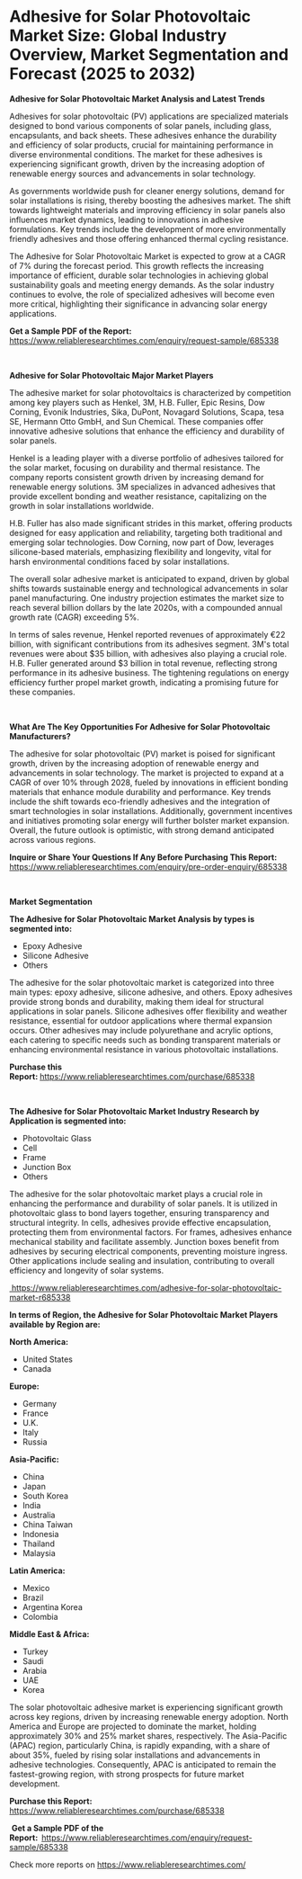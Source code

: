 <p><h1>Adhesive for Solar Photovoltaic Market Size: Global Industry Overview, Market Segmentation and Forecast (2025 to 2032)</h1></p><p><strong>Adhesive for Solar Photovoltaic Market Analysis and Latest Trends</strong></p>
<p><p>Adhesives for solar photovoltaic (PV) applications are specialized materials designed to bond various components of solar panels, including glass, encapsulants, and back sheets. These adhesives enhance the durability and efficiency of solar products, crucial for maintaining performance in diverse environmental conditions. The market for these adhesives is experiencing significant growth, driven by the increasing adoption of renewable energy sources and advancements in solar technology.</p><p>As governments worldwide push for cleaner energy solutions, demand for solar installations is rising, thereby boosting the adhesives market. The shift towards lightweight materials and improving efficiency in solar panels also influences market dynamics, leading to innovations in adhesive formulations. Key trends include the development of more environmentally friendly adhesives and those offering enhanced thermal cycling resistance.</p><p>The Adhesive for Solar Photovoltaic Market is expected to grow at a CAGR of 7% during the forecast period. This growth reflects the increasing importance of efficient, durable solar technologies in achieving global sustainability goals and meeting energy demands. As the solar industry continues to evolve, the role of specialized adhesives will become even more critical, highlighting their significance in advancing solar energy applications.</p></p>
<p><strong>Get a Sample PDF of the Report:&nbsp;</strong> <a href="https://www.reliableresearchtimes.com/enquiry/request-sample/685338?utm_campaign=3088&utm_medium=2&utm_source=Github&utm_content=ia&utm_term=27032025&utm_id=adhesive-for-solar-photovoltaic">https://www.reliableresearchtimes.com/enquiry/request-sample/685338</a></p>
<p>&nbsp;</p>
<p><strong>Adhesive for Solar Photovoltaic Major Market Players</strong></p>
<p><p>The adhesive market for solar photovoltaics is characterized by competition among key players such as Henkel, 3M, H.B. Fuller, Epic Resins, Dow Corning, Evonik Industries, Sika, DuPont, Novagard Solutions, Scapa, tesa SE, Hermann Otto GmbH, and Sun Chemical. These companies offer innovative adhesive solutions that enhance the efficiency and durability of solar panels.</p><p>Henkel is a leading player with a diverse portfolio of adhesives tailored for the solar market, focusing on durability and thermal resistance. The company reports consistent growth driven by increasing demand for renewable energy solutions. 3M specializes in advanced adhesives that provide excellent bonding and weather resistance, capitalizing on the growth in solar installations worldwide.</p><p>H.B. Fuller has also made significant strides in this market, offering products designed for easy application and reliability, targeting both traditional and emerging solar technologies. Dow Corning, now part of Dow, leverages silicone-based materials, emphasizing flexibility and longevity, vital for harsh environmental conditions faced by solar installations.</p><p>The overall solar adhesive market is anticipated to expand, driven by global shifts towards sustainable energy and technological advancements in solar panel manufacturing. One industry projection estimates the market size to reach several billion dollars by the late 2020s, with a compounded annual growth rate (CAGR) exceeding 5%.</p><p>In terms of sales revenue, Henkel reported revenues of approximately €22 billion, with significant contributions from its adhesives segment. 3M's total revenues were about $35 billion, with adhesives also playing a crucial role. H.B. Fuller generated around $3 billion in total revenue, reflecting strong performance in its adhesive business. The tightening regulations on energy efficiency further propel market growth, indicating a promising future for these companies.</p></p>
<p>&nbsp;</p>
<p><strong>What Are The Key Opportunities For Adhesive for Solar Photovoltaic Manufacturers?</strong></p>
<p><p>The adhesive for solar photovoltaic (PV) market is poised for significant growth, driven by the increasing adoption of renewable energy and advancements in solar technology. The market is projected to expand at a CAGR of over 10% through 2028, fueled by innovations in efficient bonding materials that enhance module durability and performance. Key trends include the shift towards eco-friendly adhesives and the integration of smart technologies in solar installations. Additionally, government incentives and initiatives promoting solar energy will further bolster market expansion. Overall, the future outlook is optimistic, with strong demand anticipated across various regions.</p></p>
<p><strong>Inquire or Share Your Questions If Any Before Purchasing This Report:</strong> <a href="https://www.reliableresearchtimes.com/enquiry/pre-order-enquiry/685338?utm_campaign=3088&utm_medium=2&utm_source=Github&utm_content=ia&utm_term=27032025&utm_id=adhesive-for-solar-photovoltaic">https://www.reliableresearchtimes.com/enquiry/pre-order-enquiry/685338</a></p>
<p>&nbsp;</p>
<p><strong>Market Segmentation</strong></p>
<p><strong>The Adhesive for Solar Photovoltaic Market Analysis by types is segmented into:</strong></p>
<p><ul><li>Epoxy Adhesive</li><li>Silicone Adhesive</li><li>Others</li></ul></p>
<p><p>The adhesive for the solar photovoltaic market is categorized into three main types: epoxy adhesive, silicone adhesive, and others. Epoxy adhesives provide strong bonds and durability, making them ideal for structural applications in solar panels. Silicone adhesives offer flexibility and weather resistance, essential for outdoor applications where thermal expansion occurs. Other adhesives may include polyurethane and acrylic options, each catering to specific needs such as bonding transparent materials or enhancing environmental resistance in various photovoltaic installations.</p></p>
<p><strong>Purchase this Report:&nbsp;</strong><a href="https://www.reliableresearchtimes.com/purchase/685338?utm_campaign=3088&utm_medium=2&utm_source=Github&utm_content=ia&utm_term=27032025&utm_id=adhesive-for-solar-photovoltaic">https://www.reliableresearchtimes.com/purchase/685338</a></p>
<p>&nbsp;</p>
<p><strong>The Adhesive for Solar Photovoltaic Market Industry Research by Application is segmented into:</strong></p>
<p><ul><li>Photovoltaic Glass</li><li>Cell</li><li>Frame</li><li>Junction Box</li><li>Others</li></ul></p>
<p><p>The adhesive for the solar photovoltaic market plays a crucial role in enhancing the performance and durability of solar panels. It is utilized in photovoltaic glass to bond layers together, ensuring transparency and structural integrity. In cells, adhesives provide effective encapsulation, protecting them from environmental factors. For frames, adhesives enhance mechanical stability and facilitate assembly. Junction boxes benefit from adhesives by securing electrical components, preventing moisture ingress. Other applications include sealing and insulation, contributing to overall efficiency and longevity of solar systems.</p></p>
<p><a href="https://www.reliableresearchtimes.com/adhesive-for-solar-photovoltaic-market-r685338?utm_campaign=3088&utm_medium=2&utm_source=Github&utm_content=ia&utm_term=27032025&utm_id=adhesive-for-solar-photovoltaic">&nbsp;https://www.reliableresearchtimes.com/adhesive-for-solar-photovoltaic-market-r685338</a></p>
<p><strong>In terms of Region, the Adhesive for Solar Photovoltaic Market Players available by Region are:</strong></p>
<p>
    <p> <strong> North America: </strong>
        <ul>
            <li>United States</li>
            <li>Canada</li>
        </ul>
        </p> 
    <p> <strong> Europe: </strong>
        <ul>
            <li>Germany</li>
            <li>France</li>
            <li>U.K.</li>
            <li>Italy</li>
            <li>Russia</li>
        </ul>
        </p> 
    <p> <strong> Asia-Pacific: </strong>
        <ul>
            <li>China</li>
            <li>Japan</li>
            <li>South Korea</li>
            <li>India</li>
            <li>Australia</li>
            <li>China Taiwan</li>
            <li>Indonesia</li>
            <li>Thailand</li>
            <li>Malaysia</li>
        </ul>
        </p> 
    <p> <strong> Latin America: </strong>
        <ul>
            <li>Mexico</li>
            <li>Brazil</li>
            <li>Argentina Korea</li>
            <li>Colombia</li>
        </ul>
        </p> 
    <p> <strong> Middle East & Africa: </strong>
        <ul>
            <li>Turkey</li>
            <li>Saudi</li>
            <li>Arabia</li>
            <li>UAE</li>
            <li>Korea</li>
        </ul>
    </p>
    </p>
<p><p>The solar photovoltaic adhesive market is experiencing significant growth across key regions, driven by increasing renewable energy adoption. North America and Europe are projected to dominate the market, holding approximately 30% and 25% market shares, respectively. The Asia-Pacific (APAC) region, particularly China, is rapidly expanding, with a share of about 35%, fueled by rising solar installations and advancements in adhesive technologies. Consequently, APAC is anticipated to remain the fastest-growing region, with strong prospects for future market development.</p></p>
<p><strong>Purchase this Report: </strong><a href="https://www.reliableresearchtimes.com/purchase/685338?utm_campaign=3088&utm_medium=2&utm_source=Github&utm_content=ia&utm_term=27032025&utm_id=adhesive-for-solar-photovoltaic">https://www.reliableresearchtimes.com/purchase/685338</a></p>
<p>&nbsp;<strong>Get a Sample PDF of the Report:&nbsp;&nbsp;</strong><a href="https://www.reliableresearchtimes.com/enquiry/request-sample/685338?utm_campaign=3088&utm_medium=2&utm_source=Github&utm_content=ia&utm_term=27032025&utm_id=adhesive-for-solar-photovoltaic">https://www.reliableresearchtimes.com/enquiry/request-sample/685338</a></p>
<p><strong></strong></p>
<p>Check more reports on <a href="https://www.reliableresearchtimes.com/?utm_campaign=3088&utm_medium=2&utm_source=Github&utm_content=ia&utm_term=27032025&utm_id=adhesive-for-solar-photovoltaic">https://www.reliableresearchtimes.com/</a></p>